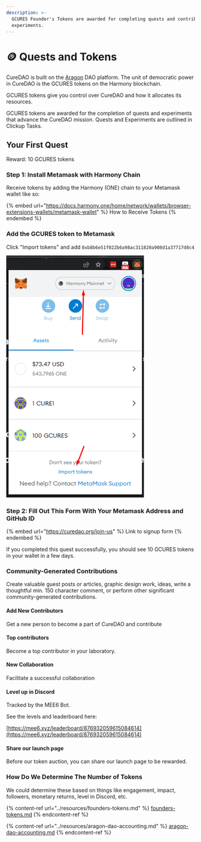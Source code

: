 ```yaml
---
description: >-
  GCURES Founder's Tokens are awarded for completing quests and contributing to
  experiments.
---
```


# 🪙 Quests and Tokens

CureDAO is built on the [Aragon](https://client.aragon.org/#/curedao1) DAO platform. The unit of democratic power in CureDAO is the GCURES tokens on the Harmony blockchain.

GCURES tokens give you control over CureDAO and how it allocates its resources.

GCURES tokens are awarded for the completion of quests and experiments that advance the CureDAO mission. Quests and Experiments are outlined in Clickup Tasks.

## Your First Quest

Reward: 10 GCURES tokens

### Step 1: Install Metamask with Harmony Chain

Receive tokens by adding the Harmony (ONE) chain to your Metamask wallet like so:

{% embed url="https://docs.harmony.one/home/network/wallets/browser-extensions-wallets/metamask-wallet" %}
How to Receive Tokens
{% endembed %}

### Add the GCURES token to Metamask&#x20;

Click "Import tokens" and add `0xb8b6e51f022b6a98ac311820a908d1a37717d8c4`

![](<../.gitbook/assets/image (2).png>)

### Step 2: Fill Out This Form With Your Metamask Address and GitHub ID

{% embed url="https://curedao.org/join-us" %}
Link to signup form
{% endembed %}

If you completed this quest successfully, you should see 10 GCURES tokens in your wallet in a few days.

### Community-Generated Contributions

Create valuable guest posts or articles, graphic design work, ideas, write a thoughtful min. 150 character comment, or perform other significant community-generated contributions.

#### Add New Contributors

Get a new person to become a part of CureDAO and contribute

#### Top contributors

Become a top contributor in your laboratory.

#### New Collaboration

Facilitate a successful collaboration

#### Level up in Discord

Tracked by the MEE6 Bot.&#x20;

See the levels and leaderboard here:

[https://mee6.xyz/leaderboard/876932059615084614](https://mee6.xyz/leaderboard/876932059615084614)

#### Share our launch page

Before our token auction, you can share our launch page to be rewarded.

### How Do We Determine The Number of Tokens

We could determine these based on things like engagement, impact, followers, monetary returns, level in Discord, etc.

{% content-ref url="../resources/founders-tokens.md" %}
[founders-tokens.md](../resources/founders-tokens.md)
{% endcontent-ref %}

{% content-ref url="../resources/aragon-dao-accounting.md" %}
[aragon-dao-accounting.md](../resources/aragon-dao-accounting.md)
{% endcontent-ref %}
